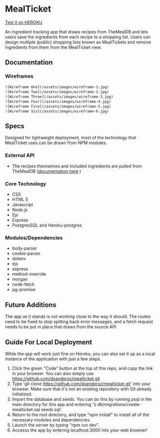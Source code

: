 # MealTicket
[Test it on HEROKU](https://salty-caverns-38087.herokuapp.com/)

An ingredient tracking app that draws recipes from TheMealDB and lets users save the ingredients from each recipe to a shopping list. Users can design multiple (public) shopping lists known as MealTickets and remove ingredients from them from the MealTicket view.

## Documentation
### Wireframes
    ![Wireframe One](/assets/images/wireframe-1.jpg)
    ![Wireframe Two](/assets/images/wireframe-2.jpg)
    ![Wireframe Three](/assets/images/wireframe-3.jpg)
    ![Wireframe Four](/assets/images/wireframe-4.jpg)
    ![Wireframe Five](/assets/images/wireframe-5.jpg)
    ![Wireframe Six](/assets/images/wireframe-6.jpg)


## Specs
Designed for lightweight deployment, most of the technology that MealTicket uses can be drawn from NPM modules.

### External API
* The recipes themselves and included ingredients are pulled from TheMealDB ([documentation here](https://www.themealdb.com/api.php)
)

### Core Technology
* CSS
* HTML 5
* Javascript
* Node.js
* Ejs
* Express
* PostgresSQL and Heroku-postgres

### Modules/Dependencies
* body-parser
* cookie-parser
* dotenv
* ejs
* express
* method-override
* morgan
* node-fetch
* pg-promise

## Future Additions
The app as it stands is not working close to the way it should. The routes need to be fixed to stop spitting back error messages, and a fetch request needs to be put in place that draws from the source API.

## Guide For Local Deployment
While the app will work just fine on Heroku, you can also set it up as a local instance of the application with just a few steps.

1. Click the green "Code" button at the top of this repo, and copy the link in your browser. You can also simply use https://github.com/dxandersz/mealticket.git
2. Type 'git clone https://github.com/dxandersz/mealticket.git' into your browser. Make sure that it's not an existing repository with Git already initialized.
3. Import the database and seeds. You can do this by running psql in the main directory for this app and entering '\i db/migrations/create-mealticket.sql seeds.sql'.
4. Return to the root directory, and type "npm install" to install all of the necessary modules and dependencies.
5. Launch the server by typing "npm run dev".
6. Accesss the app by entering localhost:3000 into your web browser!